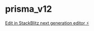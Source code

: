 # prisma_v12

[Edit in StackBlitz next generation editor ⚡️](https://stackblitz.com/~/github.com/cujumbu/prisma_v12)
